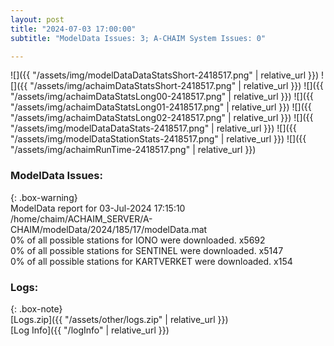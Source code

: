 ```yaml
---
layout: post
title: "2024-07-03 17:00:00"
subtitle: "ModelData Issues: 3; A-CHAIM System Issues: 0"

---
```


![]({{ "/assets/img/modelDataDataStatsShort-2418517.png" | relative_url }})
![]({{ "/assets/img/achaimDataStatsShort-2418517.png" | relative_url }})
![]({{ "/assets/img/achaimDataStatsLong00-2418517.png" | relative_url }})
![]({{ "/assets/img/achaimDataStatsLong01-2418517.png" | relative_url }})
![]({{ "/assets/img/achaimDataStatsLong02-2418517.png" | relative_url }})
![]({{ "/assets/img/modelDataDataStats-2418517.png" | relative_url }})
![]({{ "/assets/img/modelDataStationStats-2418517.png" | relative_url }})
![]({{ "/assets/img/achaimRunTime-2418517.png" | relative_url }})


### ModelData Issues:  
  
{: .box-warning}  
 ModelData report for 03-Jul-2024 17:15:10   
 /home/chaim/ACHAIM_SERVER/A-CHAIM/modelData/2024/185/17/modelData.mat   
 0% of all possible stations for IONO were downloaded. x5692   
 0% of all possible stations for SENTINEL were downloaded. x5147   
 0% of all possible stations for KARTVERKET were downloaded. x154   
  


### Logs:  
  
{: .box-note}  
[Logs.zip]({{ "/assets/other/logs.zip" | relative_url }})  
[Log Info]({{ "/logInfo" | relative_url }})  
